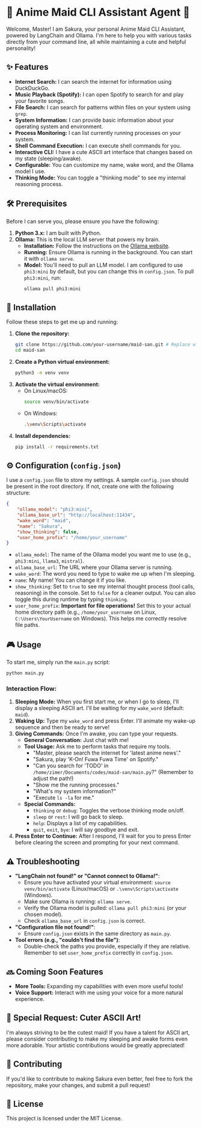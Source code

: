 # 🌸 Anime Maid CLI Assistant Agent 🌸

Welcome, Master! I am Sakura, your personal Anime Maid CLI Assistant, powered by LangChain and Ollama. I'm here to help you with various tasks directly from your command line, all while maintaining a cute and helpful personality!

## ✨ Features

*   **Internet Search:** I can search the internet for information using DuckDuckGo.
*   **Music Playback (Spotify):** I can open Spotify to search for and play your favorite songs.
*   **File Search:** I can search for patterns within files on your system using `grep`.
*   **System Information:** I can provide basic information about your operating system and environment.
*   **Process Monitoring:** I can list currently running processes on your system.
*   **Shell Command Execution:** I can execute shell commands for you.
*   **Interactive CLI:** I have a cute ASCII art interface that changes based on my state (sleeping/awake).
*   **Configurable:** You can customize my name, wake word, and the Ollama model I use.
*   **Thinking Mode:** You can toggle a "thinking mode" to see my internal reasoning process.

## 🛠️ Prerequisites

Before I can serve you, please ensure you have the following:

1.  **Python 3.x:** I am built with Python.
2.  **Ollama:** This is the local LLM server that powers my brain.
    *   **Installation:** Follow the instructions on the [Ollama website](https://ollama.ai/download).
    *   **Running:** Ensure Ollama is running in the background. You can start it with `ollama serve`.
    *   **Model:** You'll need to pull an LLM model. I am configured to use `phi3:mini` by default, but you can change this in `config.json`. To pull `phi3:mini`, run:
        ```bash
        ollama pull phi3:mini
        ```

## 🚀 Installation

Follow these steps to get me up and running:

1.  **Clone the repository:**
    ```bash
    git clone https://github.com/your-username/maid-san.git # Replace with actual repo URL
    cd maid-san
    ```
2.  **Create a Python virtual environment:**
    ```bash
    python3 -m venv venv
    ```
3.  **Activate the virtual environment:**
    *   On Linux/macOS:
        ```bash
        source venv/bin/activate
        ```
    *   On Windows:
        ```bash
        .\venv\Scripts\activate
        ```
4.  **Install dependencies:**
    ```bash
    pip install -r requirements.txt
    ```

## ⚙️ Configuration (`config.json`)

I use a `config.json` file to store my settings. A sample `config.json` should be present in the root directory. If not, create one with the following structure:

```json
{
    "ollama_model": "phi3:mini",
    "ollama_base_url": "http://localhost:11434",
    "wake_word": "maid",
    "name": "Sakura",
    "show_thinking": false,
    "user_home_prefix": "/home/your_username"
}
```

*   `ollama_model`: The name of the Ollama model you want me to use (e.g., `phi3:mini`, `llama3`, `mistral`).
*   `ollama_base_url`: The URL where your Ollama server is running.
*   `wake_word`: The word you need to type to wake me up when I'm sleeping.
*   `name`: My name! You can change it if you like.
*   `show_thinking`: Set to `true` to see my internal thought process (tool calls, reasoning) in the console. Set to `false` for a cleaner output. You can also toggle this during runtime by typing `thinking`.
*   `user_home_prefix`: **Important for file operations!** Set this to your actual home directory path (e.g., `/home/your_username` on Linux, `C:\Users\YourUsername` on Windows). This helps me correctly resolve file paths.

## 🎮 Usage

To start me, simply run the `main.py` script:

```bash
python main.py
```

### Interaction Flow:

1.  **Sleeping Mode:** When you first start me, or when I go to sleep, I'll display a sleeping ASCII art. I'll be waiting for my `wake_word` (default: `maid`).
2.  **Waking Up:** Type my `wake_word` and press Enter. I'll animate my wake-up sequence and then be ready to serve!
3.  **Giving Commands:** Once I'm awake, you can type your requests.
    *   **General Conversation:** Just chat with me!
    *   **Tool Usage:** Ask me to perform tasks that require my tools.
        *   "Master, please search the internet for 'latest anime news'."
        *   "Sakura, play 'K-On! Fuwa Fuwa Time' on Spotify."
        *   "Can you search for 'TODO' in `/home/zimer/Documents/codes/maid-san/main.py`?" (Remember to adjust the path!)
        *   "Show me the running processes."
        *   "What's my system information?"
        *   "Execute `ls -la` for me."
    *   **Special Commands:**
        *   `thinking` or `debug`: Toggles the verbose thinking mode on/off.
        *   `sleep` or `rest`: I will go back to sleep.
        *   `help`: Displays a list of my capabilities.
        *   `quit`, `exit`, `bye`: I will say goodbye and exit.
4.  **Press Enter to Continue:** After I respond, I'll wait for you to press Enter before clearing the screen and prompting for your next command.

## ⚠️ Troubleshooting

*   **"LangChain not found!" or "Cannot connect to Ollama!"**:
    *   Ensure you have activated your virtual environment: `source venv/bin/activate` (Linux/macOS) or `.\venv\Scripts\activate` (Windows).
    *   Make sure Ollama is running: `ollama serve`.
    *   Verify the Ollama model is pulled: `ollama pull phi3:mini` (or your chosen model).
    *   Check `ollama_base_url` in `config.json` is correct.
*   **"Configuration file not found!"**:
    *   Ensure `config.json` exists in the same directory as `main.py`.
*   **Tool errors (e.g., "couldn't find the file")**:
    *   Double-check the paths you provide, especially if they are relative. Remember to set `user_home_prefix` correctly in `config.json`.

## 🔜 Coming Soon Features

*   **More Tools:** Expanding my capabilities with even more useful tools!
*   **Voice Support:** Interact with me using your voice for a more natural experience.

## 💖 Special Request: Cuter ASCII Art!

I'm always striving to be the cutest maid! If you have a talent for ASCII art, please consider contributing to make my sleeping and awake forms even more adorable. Your artistic contributions would be greatly appreciated!

## 🤝 Contributing

If you'd like to contribute to making Sakura even better, feel free to fork the repository, make your changes, and submit a pull request!

## 📄 License

This project is licensed under the MIT License.